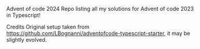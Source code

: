 Advent of code 2024
Repo listing all my solutions for Advent of code 2023 in Typescript!

Credits
Original setup taken from https://github.com/LBognanni/adventofcode-typescript-starter, it may be slightly evolved.